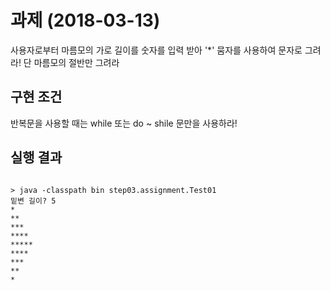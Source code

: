 # 과제 (2018-03-13)
사용자로부터 마름모의 가로 길이를 숫자를 입력 받아 '*' 뭄자를 사용하여 문자로 그려라!
단 마름모의 절반만 그려라

## 구현 조건
반복문을 사용할 때는 while 또는 do ~ shile 문만을 사용하라!
## 실행 결과
```

> java -classpath bin step03.assignment.Test01
밑변 길이? 5
*
**
***
****
*****
****
***
**
*
```
